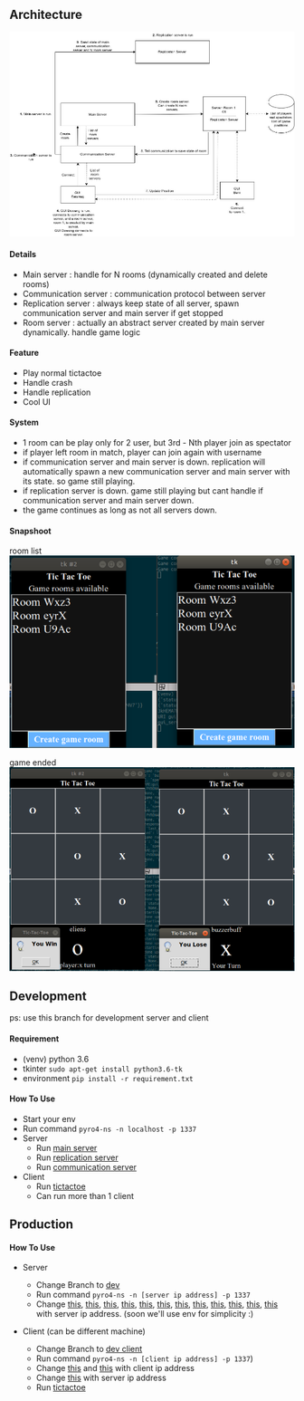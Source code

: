 ## Architecture
![architecture](docs/architecture.jpg)
#### Details
- Main server : handle for N rooms (dynamically created and delete rooms)
- Communication server : communication protocol between server
- Replication server : always keep state of all server, spawn communication server and main server if get stopped
- Room server : actually an abstract server created by main server dynamically. handle game logic

#### Feature
- Play normal tictactoe
- Handle crash
- Handle replication
- Cool UI

#### System
- 1 room can be play only for 2 user, but 3rd - Nth player join as spectator
- if player left room in match, player can join again with username
- if communication server and main server is down. replication will automatically spawn a new communication server and main server with its state. so game still playing.
- if replication server is down. game still playing but cant handle if communication server and main server down.
- the game continues as long as not all servers down.

#### Snapshoot
room list
![room list](docs/1.png)

game ended
![game ended](docs/2.png)

## Development
ps: use this branch for development server and client
#### Requirement
- (venv) python 3.6
- tkinter `sudo apt-get install python3.6-tk`
- environment `pip install -r requirement.txt`

#### How To Use
- Start your env
- Run command `pyro4-ns -n localhost -p 1337`
- Server
    - Run [main server](server/main_server.py)
    - Run [replication server](server/replication_server.py)
    - Run [communication server](server/communication_server.py)
- Client
    - Run [tictactoe](tictactoe.py)
    - Can run more than 1 client

## Production
#### How To Use
- Server
    - Change Branch to [dev](https://github.com/adisazhar123/tictactoe/tree/dev)
    - Run command `pyro4-ns -n [server ip address] -p 1337`
    - Change [this](https://github.com/adisazhar123/tictactoe/blob/5ff02b18a714ddceabf58becb7d1d8e49b5215f1/game/game_room_controller.py#L14), [this](https://github.com/adisazhar123/tictactoe/blob/5ff02b18a714ddceabf58becb7d1d8e49b5215f1/game/game_room_server.py#L7), [this](https://github.com/adisazhar123/tictactoe/blob/5ff02b18a714ddceabf58becb7d1d8e49b5215f1/game/game_room_server.py#L8), [this](https://github.com/adisazhar123/tictactoe/blob/5ff02b18a714ddceabf58becb7d1d8e49b5215f1/server/communication_server.py#L8), [this](https://github.com/adisazhar123/tictactoe/blob/5ff02b18a714ddceabf58becb7d1d8e49b5215f1/server/communication_server_controller.py#L19), [this](https://github.com/adisazhar123/tictactoe/blob/5ff02b18a714ddceabf58becb7d1d8e49b5215f1/server/main_server.py#L8), [this](https://github.com/adisazhar123/tictactoe/blob/5ff02b18a714ddceabf58becb7d1d8e49b5215f1/server/main_server_controller.py#L25), [this](https://github.com/adisazhar123/tictactoe/blob/5ff02b18a714ddceabf58becb7d1d8e49b5215f1/server/replication_controller.py#L19), [this](https://github.com/adisazhar123/tictactoe/blob/5ff02b18a714ddceabf58becb7d1d8e49b5215f1/server/replication_controller.py#L30), [this](https://github.com/adisazhar123/tictactoe/blob/5ff02b18a714ddceabf58becb7d1d8e49b5215f1/server/replication_server.py#L7), [this](https://github.com/adisazhar123/tictactoe/blob/5ff02b18a714ddceabf58becb7d1d8e49b5215f1/test.py#L15), [this](https://github.com/adisazhar123/tictactoe/blob/5ff02b18a714ddceabf58becb7d1d8e49b5215f1/test.py#L16) with server ip address. (soon we'll use env for simplicity :)
    
- Client (can be different machine)
    - Change Branch to [dev client](https://github.com/adisazhar123/tictactoe/tree/dev_client)
    - Run command `pyro4-ns -n [client ip address] -p 1337`)
    - Change [this](https://github.com/adisazhar123/tictactoe/blob/30b54a8e52ebb81bdbc7dcb0cd4bf250fc72cd76/tictactoe.py#L18)  and [this](https://github.com/adisazhar123/tictactoe/blob/30b54a8e52ebb81bdbc7dcb0cd4bf250fc72cd76/tictactoe.py#L429) with client ip address
    - Change [this](https://github.com/adisazhar123/tictactoe/blob/30b54a8e52ebb81bdbc7dcb0cd4bf250fc72cd76/tictactoe.py#L19) with server ip address
    - Run [tictactoe](https://github.com/adisazhar123/tictactoe/blob/dev_client/tictactoe.py)